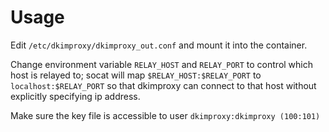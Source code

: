 # Usage

Edit `/etc/dkimproxy/dkimproxy_out.conf` and mount it into the container.

Change environment variable `RELAY_HOST` and `RELAY_PORT` to control which host is relayed to; socat will map `$RELAY_HOST:$RELAY_PORT` to `localhost:$RELAY_PORT` so that dkimproxy can connect to that host without explicitly specifying ip address.

Make sure the key file is accessible to user `dkimproxy:dkimproxy (100:101)`
